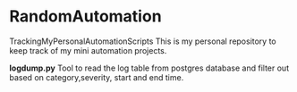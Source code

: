 # RandomAutomation
TrackingMyPersonalAutomationScripts
This is my personal repository to keep track of my mini automation  projects.

**logdump.py**
Tool to read the log table from postgres database and filter out based on category,severity, start and end time.
